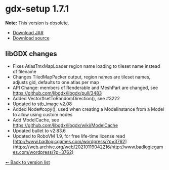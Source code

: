 # gdx-setup 1.7.1

**Note:** This version is obsolete.

* [Download JAR](https://github.com/JavaCakeGames/gdx-setup-archive/blob/main/gdx-setup_1.7.1.jar)
* [Download source](https://github.com/JavaCakeGames/gdx-setup-archive/blob/main/sources/gdx-setup_1.7.1.zip)

## libGDX changes

- Fixes AtlasTmxMapLoader region name loading to tileset name instead of filename
- Changes TiledMapPacker output, region names are tileset names, adjusts gid, defaults to one atlas per map
- API Change: members of Renderable and MeshPart are changed, see https://github.com/libgdx/libgdx/pull/3483
- Added Vector#setToRandomDirection(), see #3222
- Updated to stb_image v2.08
- Added Node#copy(), used when creating a ModelInstance from a Model to allow using custom nodes
- Add ModelCache, see https://github.com/libgdx/libgdx/wiki/ModelCache
- Updated bullet to v2.83.6
- Updated to RoboVM 1.9, for free life-time license read [http://www.badlogicgames.com/wordpress/?p=3762](https://web.archive.org/web/20210119042216/http://www.badlogicgames.com/wordpress/?p=3762)

[🠔 Back to version list](https://javacakegames.github.io/gdx-setup-archive/)
